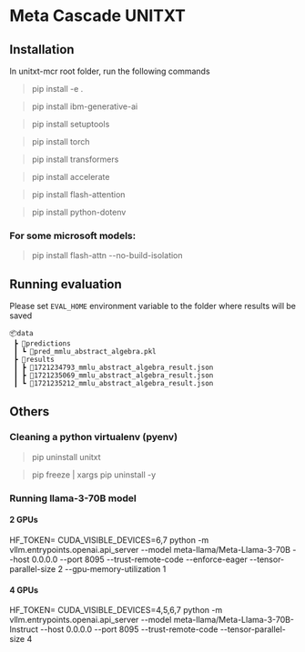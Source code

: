 # Meta Cascade UNITXT

## Installation

In unitxt-mcr root folder, run the following commands

> pip install -e .

> pip install ibm-generative-ai

> pip install setuptools

> pip install torch

> pip install transformers

> pip install accelerate

> pip install flash-attention

> pip install python-dotenv

### For some microsoft models:
> pip install flash-attn --no-build-isolation

## Running evaluation

Please set `EVAL_HOME` environment variable to the folder where results will be saved

```text
📦data
 ┣ 📂predictions
 ┃ ┗ 📜pred_mmlu_abstract_algebra.pkl
 ┣ 📂results
 ┃ ┣ 📜1721234793_mmlu_abstract_algebra_result.json
 ┃ ┣ 📜1721235069_mmlu_abstract_algebra_result.json
 ┃ ┗ 📜1721235212_mmlu_abstract_algebra_result.json
```


## Others

### Cleaning a python virtualenv (pyenv)

> pip uninstall unitxt

> pip freeze | xargs pip uninstall -y

### Running llama-3-70B model

#### 2 GPUs
HF_TOKEN=<TOKEN> CUDA_VISIBLE_DEVICES=6,7 python -m vllm.entrypoints.openai.api_server --model meta-llama/Meta-Llama-3-70B --host 0.0.0.0 --port 8095 --trust-remote-code --enforce-eager --tensor-parallel-size 2 --gpu-memory-utilization 1

#### 4 GPUs
HF_TOKEN=<TOKEN> CUDA_VISIBLE_DEVICES=4,5,6,7 python -m vllm.entrypoints.openai.api_server --model meta-llama/Meta-Llama-3-70B-Instruct --host 0.0.0.0 --port 8095 --trust-remote-code --tensor-parallel-size 4